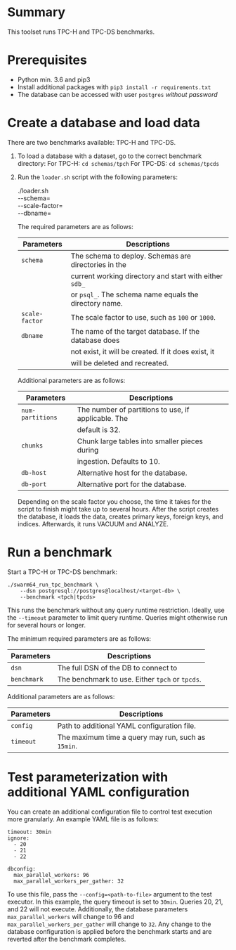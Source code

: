 # Summary

This toolset runs TPC-H and TPC-DS benchmarks.


# Prerequisites

- Python min. 3.6 and pip3
- Install additional packages with `pip3 install -r requirements.txt`
- The database can be accessed with user `postgres` *without password*


# Create a database and load data

There are two benchmarks available: TPC-H and TPC-DS.

1. To load a database with a dataset, go to the correct benchmark directory:
   For TPC-H: `cd schemas/tpch`
   For TPC-DS: `cd schemas/tpcds`

2. Run the `loader.sh` script with the following parameters:

    ./loader.sh \
        --schema=<schema-to-deploy> \
        --scale-factor=<scale-factor-to-use> \
        --dbname=<target-db>

   The required parameters are as follows:

   | Parameters     | Descriptions                                           |
   | -------------- | ------------------------------------------------------ |
   | `schema`       | The schema to deploy. Schemas are directories in the   |
   |                | current working directory and start with either `sdb_` |
   |                | or `psql_`. The schema name equals the directory name. |
   | `scale-factor` | The scale factor to use, such as `100` or `1000`.      |
   | `dbname`       | The name of the target database. If the database does  |
   |                | not exist, it will be created. If it does exist, it    |
   |                | will be deleted and recreated.                         |

   Additional parameters are as follows:

   | Parameters       | Descriptions                                         |
   | ---------------- | ---------------------------------------------------- |
   | `num-partitions` | The number of partitions to use, if applicable. The  |
   |                  | default is 32.                                       |
   | `chunks`         | Chunk large tables into smaller pieces during        |
   |                  | ingestion. Defaults to 10.                           |
   | `db-host`        | Alternative host for the database.                   |
   | `db-port`        | Alternative port for the database.                   |

   Depending on the scale factor you choose, the time it takes for the script
   to finish might take up to several hours. After the script creates the
   database, it loads the data, creates primary keys, foreign keys, and
   indices. Afterwards, it runs VACUUM and ANALYZE.


# Run a benchmark

Start a TPC-H or TPC-DS benchmark:

    ./swarm64_run_tpc_benchmark \
        --dsn postgresql://postgres@localhost/<target-db> \
        --benchmark <tpch|tpcds>

This runs the benchmark without any query runtime restriction. Ideally, use the
`--timeout` parameter to limit query runtime. Queries might otherwise run for
several hours or longer.

The minimum required parameters are as follows:

| Parameters  | Descriptions                                    |
| ----------- | ----------------------------------------------- |
| `dsn`       | The full DSN of the DB to connect to            |
| `benchmark` | The benchmark to use. Either `tpch` or `tpcds`. |

Additional parameters are as follows:

| Parameters | Descriptions                                       |
| ---------- | -------------------------------------------------- |
| `config`   | Path to additional YAML configuration file.        |
| `timeout`  | The maximum time a query may run, such as `15min`. |


# Test parameterization with additional YAML configuration

You can create an additional configuration file to control test execution more
granularly. An example YAML file is as follows:

    timeout: 30min
    ignore:
      - 20
      - 21
      - 22

    dbconfig:
      max_parallel_workers: 96
      max_parallel_workers_per_gather: 32

To use this file, pass the `--config=<path-to-file>` argument to the test
executor. In this example, the query timeout is set to `30min`. Queries 20, 21,
and 22 will not execute. Additionally, the database parameters
`max_parallel_workers` will change to 96 and `max_parallel_workers_per_gather`
will change to `32`. Any change to the database configuration is applied before
the benchmark starts and are reverted after the benchmark completes.

